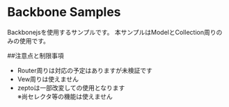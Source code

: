 # Backbone Samples

Backbonejsを使用するサンプルです。
本サンプルはModelとCollection周りのみの使用です。

##注意点と制限事項

* Router周りは対応の予定はありますが未検証です
* Vew周りは使えません
* zeptoは一部改変しての使用となります  
※尚セレクタ等の機能は使えません

